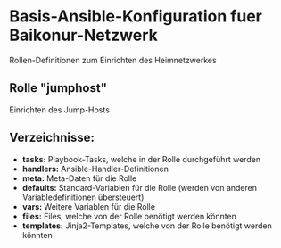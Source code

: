 # Basis-Ansible-Konfiguration fuer Baikonur-Netzwerk
Rollen-Definitionen zum Einrichten des Heimnetzwerkes

## Rolle "jumphost"
Einrichten des Jump-Hosts

## Verzeichnisse:
* **tasks:** Playbook-Tasks, welche in der Rolle durchgeführt werden
* **handlers:** Ansible-Handler-Definitionen
* **meta:** Meta-Daten für die Rolle
* **defaults:** Standard-Variablen für die Rolle (werden von anderen Variabledefinitionen übersteuert)
* **vars:** Weitere Variablen für die Rolle
* **files:** Files, welche von der Rolle benötigt werden könnten
* **templates:** Jinja2-Templates, welche von der Rolle benötigt werden könnten
